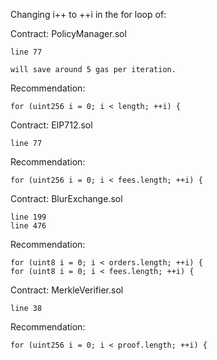 Changing i++ to ++i in the for loop of:

Contract: PolicyManager.sol

	line 77

	will save around 5 gas per iteration.
	
Recommendation:

	for (uint256 i = 0; i < length; ++i) {
	
Contract: EIP712.sol
	
	line 77
	
Recommendation:

	for (uint256 i = 0; i < fees.length; ++i) {
	
Contract: BlurExchange.sol

	line 199
	line 476
	
Recommendation:

	for (uint8 i = 0; i < orders.length; ++i) {
	for (uint8 i = 0; i < fees.length; ++i) {
	
Contract: MerkleVerifier.sol
	
	line 38
	
Recommendation:

	for (uint256 i = 0; i < proof.length; ++i) {